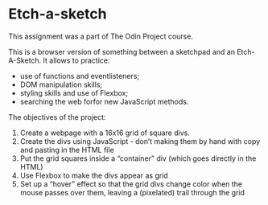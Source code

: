 # Etch-a-sketch

This assignment was a part of The Odin Project course.

This is a browser version of something between a sketchpad and an Etch-A-Sketch. 
It allows to practice:
- use of functions and eventlisteners;
- DOM manipulation skills;
- styling skills and use of Flexbox;
- searching the web forfor new JavaScript methods.

The objectives of the project:
1. Create a webpage with a 16x16 grid of square divs.
2. Create the divs using JavaScript - don’t  making them by hand with copy and pasting in the HTML file
3. Put the grid squares inside a “container” div (which goes directly in the HTML)
4. Use Flexbox to make the divs appear as grid
5. Set up a “hover” effect so that the grid divs change color when the mouse passes over them, leaving a (pixelated) trail through the grid
